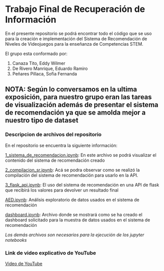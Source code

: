 # Trabajo Final de Recuperación de Información

En el presente repositorio se podrá encontrar todo el código que se uso para la creación e implementación del Sistema de Recomendación de Niveles de Videojuegos para la enseñanza de Competencias STEM.

El grupo esta conformado por:

1. Canaza Tito, Eddy Wilmer
2. De Rivero Manrique, Eduardo Ramiro
3. Peñares Pillaca, Sofia Fernanda

## NOTA: Según lo conversamos en la ultima exposición, para nuestro grupo eran las tareas de visualización además de presentar el sistema de recomendación ya que se amolda mejor a nuestro tipo de dataset

### Descripcion de archivos del repositorio

En el repositorio se encuentra la siguiente información:

[1_sistema_de_recomendacion.ipynb](https://github.com/ecanazatito/stem_level_recommender/blob/main/1_sistema_de_recomendacion.ipynb): En este archivo se podrá visualizar el contenido del sistema de recomendación creado

[2_compilacion_sr.ipynb](https://github.com/ecanazatito/stem_level_recommender/blob/main/2_compilacion_sr.ipynb): Acá se podra observar como se realizó la compilación del sistema de recomendación para usarlo en la API.

[3_flask_api.ipynb](https://github.com/ecanazatito/stem_level_recommender/blob/main/3_flask_api.ipynb): El uso del sistema de recomendación en una API de flask que recibirá los valores para devolver un resultado final

[AED.ipynb](https://github.com/ecanazatito/stem_level_recommender/blob/main/AED.ipynb): Análisis exploratorio de datos usados en el sistema de recomendación

[dashboard.ipynb](https://github.com/ecanazatito/stem_level_recommender/blob/main/dashboard.ipynb): Archivo donde se mostrará como se ha creado el dashboard solicitado para la muestra de datos usados en el sistema de recomendación

_Los demás archivos son necesarios para la ejecución de los jupyter notebooks_

### Link de video explicativo de YouTube

<a href="https://youtu.be/_XCKnEBQ1ko" target="_blank">Video de YouTube</a>
